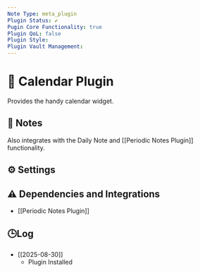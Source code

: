 ```yaml
---
Note Type: meta_plugin
Plugin Status: ✔️
Pugin Core Functionality: true
Plugin QoL: false
Plugin Style:
Plugin Vault Management:
---
```

# 🔌 Calendar Plugin

Provides the handy calendar widget.

## 📝 Notes

Also integrates with the Daily Note and [[Periodic Notes Plugin]] functionality.

## ⚙️ Settings

## ⚠️ Dependencies and Integrations

- [[Periodic Notes Plugin]]

## 🕒Log

- [[2025-08-30]]
	- Plugin Installed
